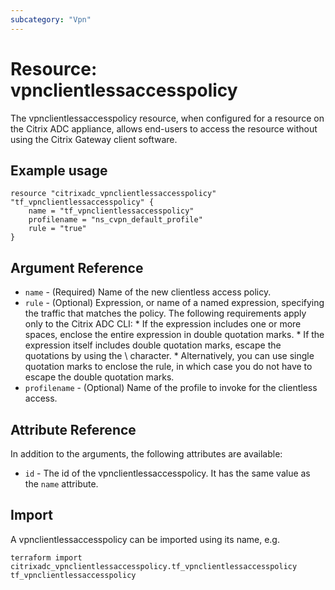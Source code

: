 ```yaml
---
subcategory: "Vpn"
---
```


# Resource: vpnclientlessaccesspolicy

The vpnclientlessaccesspolicy resource, when configured for a resource on the Citrix ADC appliance, allows end-users to access the resource without using the Citrix Gateway client software.


## Example usage

```hcl
resource "citrixadc_vpnclientlessaccesspolicy" "tf_vpnclientlessaccesspolicy" {
	name = "tf_vpnclientlessaccesspolicy"
	profilename = "ns_cvpn_default_profile"
	rule = "true"
}
```


## Argument Reference

* `name` - (Required) Name of the new clientless access policy.
* `rule` - (Optional) Expression, or name of a named expression, specifying the traffic that matches the policy. The following requirements apply only to the Citrix ADC CLI: * If the expression includes one or more spaces, enclose the entire expression in double quotation marks. * If the expression itself includes double quotation marks, escape the quotations by using the \ character. * Alternatively, you can use single quotation marks to enclose the rule, in which case you do not have to escape the double quotation marks.
* `profilename` - (Optional) Name of the profile to invoke for the clientless access.


## Attribute Reference

In addition to the arguments, the following attributes are available:

* `id` - The id of the vpnclientlessaccesspolicy. It has the same value as the `name` attribute.


## Import

A vpnclientlessaccesspolicy can be imported using its name, e.g.

```shell
terraform import citrixadc_vpnclientlessaccesspolicy.tf_vpnclientlessaccesspolicy tf_vpnclientlessaccesspolicy
```
